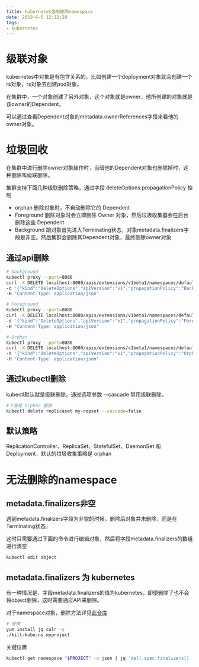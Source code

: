 ```yaml
---
title: kubernetes强制删除namespace
date: 2019-6-6 12:12:28
tags:
- kubernetes
---
```


# 级联对象

kubernetes中对象是有包含关系的，比如创建一个deployment对象就会创建一个rs对象，rs对象去创建pod对象。

在集群中，一个对象创建了另外对象，这个对象就是owner，他所创建的对象就是该owner的Dependent。

可以通过查看Dependent对象的metadata.ownerReferences字段来看他的owner对象。

<!--more-->

# 垃圾回收

在集群中进行删除owner对象操作时，当班他的Dependent对象也删除掉时，这种删除叫级联删除。

集群支持下面几种级联删除策略，通过字段 deleteOptions.propagationPolicy 控制

- orphan 删除对象时，不自动删除它的 Dependent
- Foreground 删除对象时会立即删除 Owner 对象，然后垃圾收集器会在后台删除这些 Dependent
- Background 跟对象首先进入Terminating状态，对象metadata.finalizers字段是非空。然后集群会删除其Dependent对象，最终删除owner对象

## 通过api删除

```bash
# background
kubectl proxy --port=8080
curl -X DELETE localhost:8080/apis/extensions/v1beta1/namespaces/default/replicasets/my-repset \
-d '{"kind":"DeleteOptions","apiVersion":"v1","propagationPolicy":"Background"}' \
-H "Content-Type: application/json"

# Foreground
kubectl proxy --port=8080
curl -X DELETE localhost:8080/apis/extensions/v1beta1/namespaces/default/replicasets/my-repset \
-d '{"kind":"DeleteOptions","apiVersion":"v1","propagationPolicy":"Foreground"}' \
-H "Content-Type: application/json"

# Orphan
kubectl proxy --port=8080
curl -X DELETE localhost:8080/apis/extensions/v1beta1/namespaces/default/replicasets/my-repset \
-d '{"kind":"DeleteOptions","apiVersion":"v1","propagationPolicy":"Orphan"}' \
-H "Content-Type: application/json"
```

## 通过kubectl删除

kubectl默认就是级联删除，通过选项参数 --cascade 禁用级联删除。

```bash
#下面是 Orphan 删除
kubectl delete replicaset my-repset --cascade=false
```

## 默认策略

ReplicationController、ReplicaSet、StatefulSet、DaemonSet 和 Deployment，默认的垃圾收集策略是 orphan

# 无法删除的namespace

## metadata.finalizers非空

遇到metadata.finalizers字段为非空的时候，删除后对象并未删除，而是在Terminating状态。

这时只需要通过下面的命令进行编辑对象，然后将字段metadata.finalizers的数组进行清空

```bash
kubectl edit object
```

## metadata.finalizers 为 kubernetes

有一种情况是，字段metadata.finalizers的值为kubernetes，即便删除了也不会将object删除，这时需要通过API来删除。

对于namespace对象，删除方法详见[此仓库](https://github.com/ctron/kill-kube-ns)

```bash
# 使用
yum install jq culr -y
./kill-kube-ns myproject
```

关键位置

```bash
kubectl get namespace "$PROJECT" -o json | jq 'del(.spec.finalizers[] | select("kubernetes"))' | curl -s -k -H "Content-Type: application/json" -X PUT -o /dev/null --data-binary @- http://localhost:8001/api/v1/namespaces/$PROJECT/finalize 
```